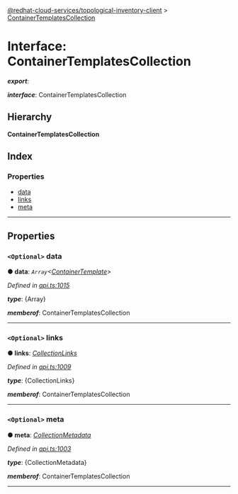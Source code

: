 [@redhat-cloud-services/topological-inventory-client](../README.md) > [ContainerTemplatesCollection](../interfaces/containertemplatescollection.md)

# Interface: ContainerTemplatesCollection

*__export__*: 

*__interface__*: ContainerTemplatesCollection

## Hierarchy

**ContainerTemplatesCollection**

## Index

### Properties

* [data](containertemplatescollection.md#data)
* [links](containertemplatescollection.md#links)
* [meta](containertemplatescollection.md#meta)

---

## Properties

<a id="data"></a>

### `<Optional>` data

**● data**: *`Array`<[ContainerTemplate](containertemplate.md)>*

*Defined in [api.ts:1015](https://github.com/RedHatInsights/javascript-clients/blob/master/packages/topological-inventory/api.ts#L1015)*

*__type__*: {Array}

*__memberof__*: ContainerTemplatesCollection

___
<a id="links"></a>

### `<Optional>` links

**● links**: *[CollectionLinks](collectionlinks.md)*

*Defined in [api.ts:1009](https://github.com/RedHatInsights/javascript-clients/blob/master/packages/topological-inventory/api.ts#L1009)*

*__type__*: {CollectionLinks}

*__memberof__*: ContainerTemplatesCollection

___
<a id="meta"></a>

### `<Optional>` meta

**● meta**: *[CollectionMetadata](collectionmetadata.md)*

*Defined in [api.ts:1003](https://github.com/RedHatInsights/javascript-clients/blob/master/packages/topological-inventory/api.ts#L1003)*

*__type__*: {CollectionMetadata}

*__memberof__*: ContainerTemplatesCollection

___

